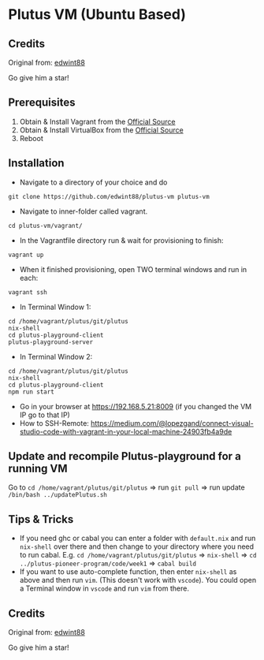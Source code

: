 # Plutus VM (Ubuntu Based)

## Credits
Original from: [edwint88](https://github.com/edwint88/plutus-vm)

Go give him a star!

## Prerequisites

1. Obtain & Install Vagrant from the [Official Source](https://www.vagrantup.com)
2. Obtain & Install VirtualBox from the [Official Source](https://www.virtualbox.org)
3. Reboot

## Installation

* Navigate to a directory of your choice and do

```ssh
git clone https://github.com/edwint88/plutus-vm plutus-vm
```

* Navigate to inner-folder called vagrant.

```ssh
cd plutus-vm/vagrant/
```

* In the Vagrantfile directory run & wait for provisioning to finish:

```ssh
vagrant up
```

* When it finished provisioning, open TWO terminal windows and run in each:

```ssh
vagrant ssh
```

* In Terminal Window 1:

```ssh
cd /home/vagrant/plutus/git/plutus
nix-shell
cd plutus-playground-client
plutus-playground-server
```

* In Terminal Window 2:

```ssh
cd /home/vagrant/plutus/git/plutus
nix-shell
cd plutus-playground-client
npm run start
```

* Go in your browser at https://192.168.5.21:8009 (if you changed the VM IP go to that IP)
* How to SSH-Remote: https://medium.com/@lopezgand/connect-visual-studio-code-with-vagrant-in-your-local-machine-24903fb4a9de

## Update and recompile Plutus-playground for a running VM 
Go to `cd /home/vagrant/plutus/git/plutus` => run `git pull` => run update `/bin/bash ../updatePlutus.sh`

## Tips & Tricks

* If you need ghc or cabal you can enter a folder with `default.nix` and run `nix-shell` over there and then change to your directory where you need to run cabal. E.g. `cd /home/vagrant/plutus/git/plutus` => `nix-shell` => `cd ../plutus-pioneer-program/code/week1` => `cabal build`
* If you want to use auto-complete function, then enter `nix-shell` as above and then run `vim`. (This doesn't work with `vscode`). You could open a Terminal window in `vscode` and run `vim` from there.


## Credits
Original from: [edwint88](https://github.com/edwint88/plutus-vm)

Go give him a star!
